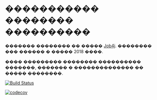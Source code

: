 # ����������� �������� ����������

������� �������� �� ����� [Job4j](http://job4j.ru/). �������� ��� ������ � ����� 2018 ����. 

���� ��������� �������� ���������� �������, ������� � �������������� �� ����� ��������.

[![Build Status](https://travis-ci.org/MrBlackBear/job4j.svg?branch=master)](https://travis-ci.org/MrBlackBear/job4j)

[![codecov](https://codecov.io/gh/MrBlackBear/job4j/branch/master/graph/badge.svg)](https://codecov.io/gh/MrBlackBear/job4j)